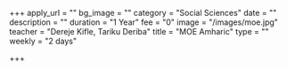 +++
apply_url = ""
bg_image = ""
category = "Social Sciences"
date = ""
description = ""
duration = "1 Year"
fee = "0"
image = "/images/moe.jpg"
teacher = "Dereje Kifle, Tariku Deriba"
title = "MOE Amharic"
type = ""
weekly = "2 days"

+++

